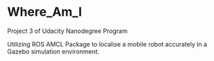 # Where_Am_I

Project 3 of Udacity Nanodegree Program

Utilizing ROS AMCL Package to localise a mobile robot accurately in a Gazebo simulation environment.
